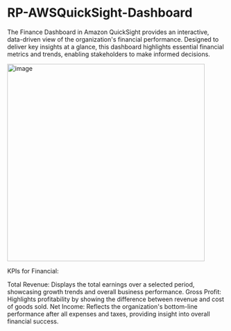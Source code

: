 # RP-AWSQuickSight-Dashboard
The Finance Dashboard in Amazon QuickSight provides an interactive, data-driven view of the organization's financial performance. Designed to deliver key insights at a glance, this dashboard highlights essential financial metrics and trends, enabling stakeholders to make informed decisions.

<img width="455" alt="image" src="https://github.com/user-attachments/assets/12fb238f-d7f2-4822-92b2-1012e5f867f3" />


KPIs for Financial:

Total Revenue: Displays the total earnings over a selected period, showcasing growth trends and overall business performance.
Gross Profit: Highlights profitability by showing the difference between revenue and cost of goods sold.
Net Income: Reflects the organization's bottom-line performance after all expenses and taxes, providing insight into overall financial success.

